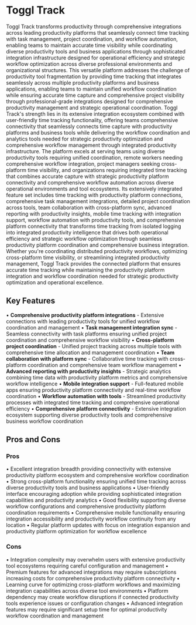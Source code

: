 # Toggl Track

Toggl Track transforms productivity through comprehensive integrations across leading productivity platforms that seamlessly connect time tracking with task management, project coordination, and workflow automation, enabling teams to maintain accurate time visibility while coordinating diverse productivity tools and business applications through sophisticated integration infrastructure designed for operational efficiency and strategic workflow optimization across diverse professional environments and organizational structures. This versatile platform addresses the challenge of productivity tool fragmentation by providing time tracking that integrates seamlessly across multiple productivity platforms and business applications, enabling teams to maintain unified workflow coordination while ensuring accurate time capture and comprehensive project visibility through professional-grade integrations designed for comprehensive productivity management and strategic operational coordination. Toggl Track's strength lies in its extensive integration ecosystem combined with user-friendly time tracking functionality, offering teams comprehensive connectivity that seamlessly connects time capture with productivity platforms and business tools while delivering the workflow coordination and analytics tools needed for strategic productivity optimization and comprehensive workflow management through integrated productivity infrastructure. The platform excels at serving teams using diverse productivity tools requiring unified coordination, remote workers needing comprehensive workflow integration, project managers seeking cross-platform time visibility, and organizations requiring integrated time tracking that combines accurate capture with strategic productivity platform connectivity and comprehensive workflow automation across diverse operational environments and tool ecosystems. Its extensively integrated feature set includes time tracking with productivity platform connections, comprehensive task management integrations, detailed project coordination across tools, team collaboration with cross-platform sync, advanced reporting with productivity insights, mobile time tracking with integration support, workflow automation with productivity tools, and comprehensive platform connectivity that transforms time tracking from isolated logging into integrated productivity intelligence that drives both operational efficiency and strategic workflow optimization through seamless productivity platform coordination and comprehensive business integration. Whether you're coordinating distributed productivity workflows, optimizing cross-platform time visibility, or streamlining integrated productivity management, Toggl Track provides the connected platform that ensures accurate time tracking while maintaining the productivity platform integration and workflow coordination needed for strategic productivity optimization and operational excellence.

## Key Features

• **Comprehensive productivity platform integrations** - Extensive connections with leading productivity tools for unified workflow coordination and management
• **Task management integration sync** - Seamless connectivity with task platforms ensuring unified project coordination and comprehensive workflow visibility
• **Cross-platform project coordination** - Unified project tracking across multiple tools with comprehensive time allocation and management coordination
• **Team collaboration with platform sync** - Collaborative time tracking with cross-platform coordination and comprehensive team workflow management
• **Advanced reporting with productivity insights** - Strategic analytics combining time data with productivity platform metrics and comprehensive workflow intelligence
• **Mobile integration support** - Full-featured mobile apps ensuring productivity platform connectivity and real-time workflow coordination
• **Workflow automation with tools** - Streamlined productivity processes with integrated time tracking and comprehensive operational efficiency
• **Comprehensive platform connectivity** - Extensive integration ecosystem supporting diverse productivity tools and comprehensive business workflow coordination

## Pros and Cons

### Pros
• Excellent integration breadth providing connectivity with extensive productivity platform ecosystem and comprehensive workflow coordination
• Strong cross-platform functionality ensuring unified time tracking across diverse productivity tools and business applications
• User-friendly interface encouraging adoption while providing sophisticated integration capabilities and productivity analytics
• Good flexibility supporting diverse workflow configurations and comprehensive productivity platform coordination requirements
• Comprehensive mobile functionality ensuring integration accessibility and productivity workflow continuity from any location
• Regular platform updates with focus on integration expansion and productivity platform optimization for workflow excellence

### Cons
• Integration complexity may overwhelm users with extensive productivity tool ecosystems requiring careful configuration and management
• Premium features for advanced integrations may require subscriptions increasing costs for comprehensive productivity platform connectivity
• Learning curve for optimizing cross-platform workflows and maximizing integration capabilities across diverse tool environments
• Platform dependency may create workflow disruptions if connected productivity tools experience issues or configuration changes
• Advanced integration features may require significant setup time for optimal productivity workflow coordination and management